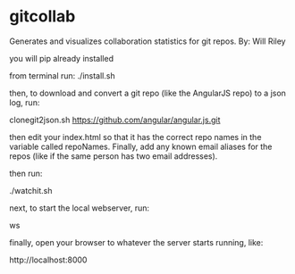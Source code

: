 # gitcollab
Generates and visualizes collaboration statistics for git repos.
By: Will Riley

you will pip already installed

from terminal run: 
./install.sh

then, to download and convert a git repo (like the AngularJS repo) to a json log, run:

clonegit2json.sh https://github.com/angular/angular.js.git

then edit your index.html so that it has the correct repo names in the variable called repoNames.  Finally, add any known email aliases for the repos (like if the same person has two email addresses).

then run:

./watchit.sh

next, to start the local webserver, run:

ws

finally, open your browser to whatever the server starts running, like:

http://localhost:8000

